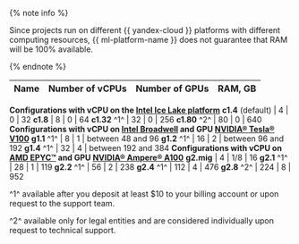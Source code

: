 {% note info %}

Since projects run on different {{ yandex-cloud }} platforms with different computing resources, {{ ml-platform-name }} does not guarantee that RAM will be 100% available.

{% endnote %}


| Name | Number of vCPUs | Number of GPUs | RAM, GB |
---- | ---- | ---- | ----
**Configurations with vCPU on the [Intel Ice Lake platform](../../../compute/concepts/performance-levels.md)**
**c1.4** (default) | 4 | 0 | 32
**c1.8** | 8 | 0 | 64
**c1.32** ^1^ | 32 | 0 | 256
**c1.80** ^2^ | 80 | 0 | 640
**Configurations with vCPU on [Intel Broadwell](../../../compute/concepts/performance-levels.md) and GPU [NVIDIA® Tesla® V100](../../../compute/concepts/gpus.md)**
**g1.1** ^1^ | 8 | 1 | between 48 and 96
**g1.2** ^1^ | 16 | 2 | between 96 and 192
**g1.4** ^1^ | 32 | 4 | between 192 and 384
**Configurations with vCPU on [AMD EPYC™](../../../compute/concepts/gpus.md) and GPU [NVIDIA® Ampere® A100](https://www.nvidia.com/en-us/data-center/a100/)**
**g2.mig** | 4 | 1/8 | 16
**g2.1** ^1^ | 28 | 1 | 119
**g2.2** ^1^ | 56 | 2 | 238
**g2.4** ^1^ | 112 | 4 | 476
**g2.8** ^2^ | 224 | 8 | 952

^1^ available after you deposit at least $10 to your billing account or upon request to the support team.

^2^ available only for legal entities and are considered individually upon request to technical support.



